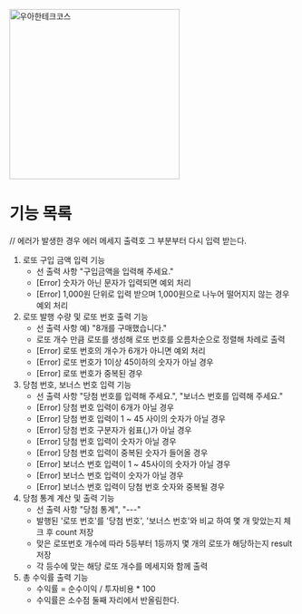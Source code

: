 <p>
    <img src="https://github.com/user-attachments/assets/c811c2be-923e-4134-a7d4-56bd12198910" alt="우아한테크코스" width="300px">
</p>

# 기능 목록
// 에러가 발생한 경우 에러 메세지 출력호 그 부분부터 다시 입력 받는다.

1. 로또 구입 금액 입력 기능
   - 선 출력 사항 "구입금액을 입력해 주세요."
   - [Error] 숫자가 아닌 문자가 입력되면 예외 처리
   - [Error] 1,000원 단위로 입력 받으며 1,000원으로 나누어 떨어지지 않는 경우 예외 처리
2. 로또 발행 수량 및 로또 번호 출력 기능
   - 선 출력 사항 예) "8개를 구매했습니다."
   - 로또 개수 만큼 로또를 생성해 로또 번호를 오름차순으로 정렬해 차례로 출력
   - [Error] 로또 번호의 개수가 6개가 아니면 예외 처리
   - [Error] 로또 번호가 1이상 45이하의 숫자가 아닐 경우
   - [Error] 로또 번호가 중복된 경우
3. 당첨 번호, 보너스 번호 입력 기능
   - 선 출력 사항 "당첨 번호를 입력해 주세요.", "보너스 번호를 입력해 주세요."
   - [Error] 당첨 번호 입력이 6개가 아닐 경우
   - [Error] 당첨 번호 입력이 1 ~ 45 사이의 숫자가 아닐 경우
   - [Error] 당첨 번호 구분자가 쉼표(,)가 아닐 경우
   - [Error] 당첨 번호 입력이 숫자가 아닐 경우
   - [Error] 당첨 번호 입력이 중복된 숫자가 들어올 경우
   - [Error] 보너스 번호 입력이 1 ~ 45사이의 숫자가 아닐 경우
   - [Error] 보너스 번호 입력이 숫자가 아닐 경우
   - [Error] 보너스 번호 입력이 당첨 번호 숫자와 중복될 경우
4. 당첨 통계 계산 및 출력 기능
   - 선 출력 사항 "당첨 통계", "---"
   - 발행된 '로또 번호'를 '당첨 번호', '보너스 번호'와 비교 하여 몇 개 맞았는지 체크 후 count 저장
   - 맞은 로또번호 개수에 따라 5등부터 1등까지 몇 개의 로또가 해당하는지 result 저장 
   - 각 등수에 맞는 해당 로또 개수를 메세지와 함께 출력
5. 총 수익률 출력 기능
   - 수익률 = 순수이익 / 투자비용 * 100
   - 수익률은 소수점 둘째 자리에서 반올림한다.